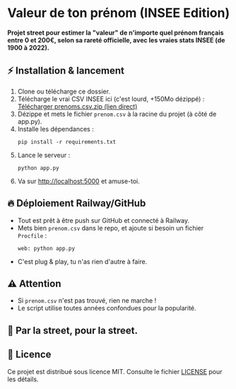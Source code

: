 # Valeur de ton prénom (INSEE Edition)

**Projet street pour estimer la "valeur" de n'importe quel prénom français entre 0 et 200€, selon sa rareté officielle, avec les vraies stats INSEE (de 1900 à 2022).**

## ⚡️ Installation & lancement

1. Clone ou télécharge ce dossier.
2. Télécharge le vrai CSV INSEE ici (c'est lourd, +150Mo dézippé) :  
   [Télécharger prenoms.csv.zip (lien direct)](https://www.data.gouv.fr/fr/datasets/r/24f1f4aa-87a0-4b16-88b6-8591e62a08bc)
3. Dézippe et mets le fichier `prenom.csv` à la racine du projet (à côté de app.py).
4. Installe les dépendances :
    ```
    pip install -r requirements.txt
    ```
5. Lance le serveur :
    ```
    python app.py
    ```
6. Va sur [http://localhost:5000](http://localhost:5000) et amuse-toi.

## 🔥 Déploiement Railway/GitHub

- Tout est prêt à être push sur GitHub et connecté à Railway.
- Mets bien `prenom.csv` dans le repo, et ajoute si besoin un fichier `Procfile` :
    ```
    web: python app.py
    ```
- C'est plug & play, tu n'as rien d'autre à faire.

## ⚠️ Attention

- Si `prenom.csv` n'est pas trouvé, rien ne marche !
- Le script utilise toutes années confondues pour la popularité.

## 👊 Par la street, pour la street.

## 📄 Licence

Ce projet est distribué sous licence MIT. Consulte le fichier [LICENSE](LICENSE)
pour les détails.

